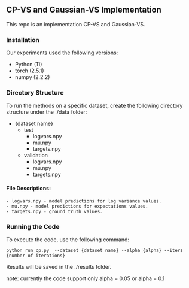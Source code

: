 ## CP-VS and Gaussian-VS Implementation

This repo is an implementation CP-VS and  Gaussian-VS.

### Installation

Our experiments used the following versions:
 -  Python (11)
 -  torch (2.5.1)
 -  numpy (2.2.2)

### Directory Structure

To run the methods on a specific dataset, create the following directory structure under the ./data folder:

- {dataset name}
    - test
        - logvars.npy
        - mu.npy
        - targets.npy
    - validation
        - logvars.npy
        - mu.npy
        - targets.npy

#### File Descriptions:
    - logvars.npy - model predictions for log variance values.
    - mu.npy - model predictions for expectations values.
    - targets.npy - ground truth values.

### Running the Code

To execute the code, use the following command:

```
python run_cp.py  --dataset {dataset name} --alpha {alpha} --iters {number of iterations}
```

Results will be saved in the ./results folder.

note: currently the code support only alpha = 0.05 or alpha = 0.1
